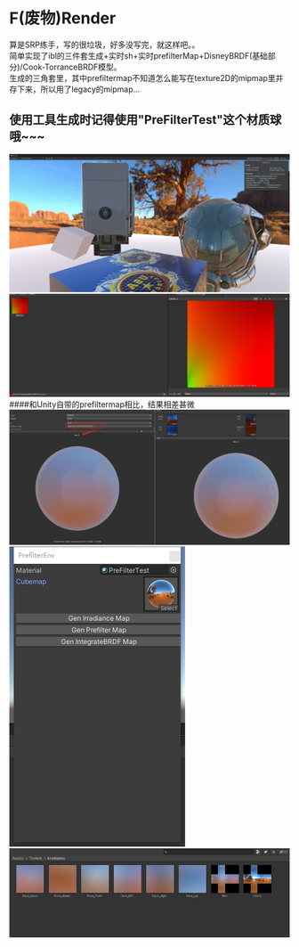# F(废物)Render

算是SRP练手，写的很垃圾，好多没写完，就这样吧。。<br>
简单实现了ibl的三件套生成+实时sh+实时prefilterMap+DisneyBRDF(基础部分)/Cook-TorranceBRDF模型。<br>
生成的三角套里，其中prefiltermap不知道怎么能写在texture2D的mipmap里并存下来，所以用了legacy的mipmap...<br>
## 使用工具生成时记得使用"PreFilterTest"这个材质球哦~~~



![Image text](https://github.com/w199753/FRender/blob/master/Image/S_1.png)
![Image text](https://github.com/w199753/FRender/blob/master/Image/S_2.png)<br>
####和Unity自带的prefiltermap相比，结果相差甚微
![Image text](https://github.com/w199753/FRender/blob/master/Image/S_3.png)<br>
![Image text](https://github.com/w199753/FRender/blob/master/Image/S_4.png)<br>
![Image text](https://github.com/w199753/FRender/blob/master/Image/S_5.png)<br>

